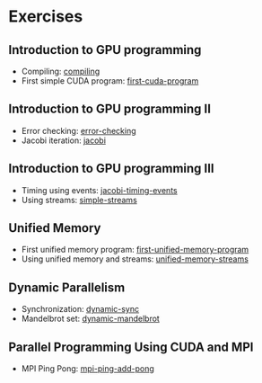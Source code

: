 # Exercises

## Introduction to GPU programming
 * Compiling: [compiling](/exercises/compiling/)
 * First simple CUDA program: [first-cuda-program](/exercises/first-cuda-program/)

## Introduction to GPU programming II
 * Error checking: [error-checking](/exercises/error-checking)
 * Jacobi iteration: [jacobi](/exercises/jacobi)

## Introduction to GPU programming III
 * Timing using events: [jacobi-timing-events](/exercises/jacobi-timing-events)
 * Using streams: [simple-streams](/exercises/simple-streams)

## Unified Memory
 * First unified memory program: [first-unified-memory-program](first-unified-memory-program)
 * Using unified memory and streams: [unified-memory-streams](unified-memory-streams)

## Dynamic Parallelism
 * Synchronization: [dynamic-sync](/exercises/dynamic-sync)
 * Mandelbrot set: [dynamic-mandelbrot](/exercises/dynamic-mandelbrot)

## Parallel Programming Using CUDA and MPI
 * MPI Ping Pong: [mpi-ping-add-pong](mpi-ping-add-pong)
